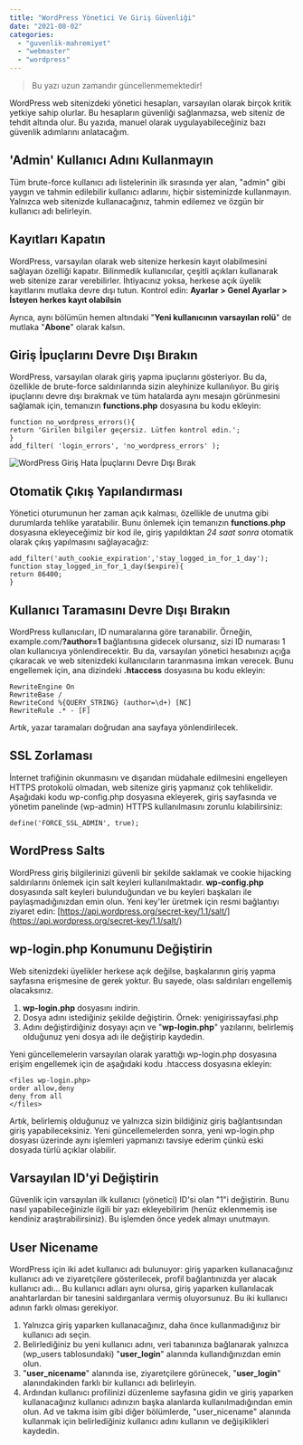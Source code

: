 ```yaml
---
title: "WordPress Yönetici Ve Giriş Güvenliği"
date: "2021-08-02"
categories: 
  - "guvenlik-mahremiyet"
  - "webmaster"
  - "wordpress"
---
```


> Bu yazı uzun zamandır güncellenmemektedir!

WordPress web sitenizdeki yönetici hesapları, varsayılan olarak birçok kritik yetkiye sahip olurlar. Bu hesapların güvenliği sağlanmazsa, web siteniz de tehdit altında olur. Bu yazıda, manuel olarak uygulayabileceğiniz bazı güvenlik adımlarını anlatacağım.

## 'Admin' Kullanıcı Adını Kullanmayın

Tüm brute-force kullanıcı adı listelerinin ilk sırasında yer alan, "admin" gibi yaygın ve tahmin edilebilir kullanıcı adlarını, hiçbir sisteminizde kullanmayın. Yalnızca web sitenizde kullanacağınız, tahmin edilemez ve özgün bir kullanıcı adı belirleyin.

## Kayıtları Kapatın

WordPress, varsayılan olarak web sitenize herkesin kayıt olabilmesini sağlayan özelliği kapatır. Bilinmedik kullanıcılar, çeşitli açıkları kullanarak web sitenize zarar verebilirler. İhtiyacınız yoksa, herkese açık üyelik kayıtlarını mutlaka devre dışı tutun. Kontrol edin: **Ayarlar > Genel Ayarlar > İsteyen herkes kayıt olabilsin**

Ayrıca, aynı bölümün hemen altındaki "**Yeni kullanıcının varsayılan rolü**" de mutlaka "**Abone**" olarak kalsın.

## Giriş İpuçlarını Devre Dışı Bırakın

WordPress, varsayılan olarak giriş yapma ipuçlarını gösteriyor. Bu da, özellikle de brute-force saldırılarında sizin aleyhinize kullanılıyor. Bu giriş ipuçlarını devre dışı bırakmak ve tüm hatalarda aynı mesajın görünmesini sağlamak için, temanızın **functions.php** dosyasına bu kodu ekleyin:

```
function no_wordpress_errors(){
return 'Girilen bilgiler geçersiz. Lütfen kontrol edin.';
}
add_filter( 'login_errors', 'no_wordpress_errors' );
```

![WordPress Giriş Hata İpuçlarını Devre Dışı Bırak](/assets/img/wordpress-giris-hata-ipuclarini-devre-disi-birak.jpg)

## Otomatik Çıkış Yapılandırması

Yönetici oturumunun her zaman açık kalması, özellikle de unutma gibi durumlarda tehlike yaratabilir. Bunu önlemek için temanızın **functions.php** dosyasına ekleyeceğimiz bir kod ile, giriş yapıldıktan _24 saat sonra_ otomatik olarak çıkış yapılmasını sağlayacağız:

```
add_filter('auth_cookie_expiration','stay_logged_in_for_1_day');
function stay_logged_in_for_1_day($expire){
return 86400;
}
```

## Kullanıcı Taramasını Devre Dışı Bırakın

WordPress kullanıcıları, ID numaralarına göre taranabilir. Örneğin, example.com/**?author=1** bağlantısına gidecek olursanız, sizi ID numarası 1 olan kullanıcıya yönlendirecektir. Bu da, varsayılan yönetici hesabınızı açığa çıkaracak ve web sitenizdeki kullanıcıların taranmasına imkan verecek. Bunu engellemek için, ana dizindeki **.htaccess** dosyasına bu kodu ekleyin:

```
RewriteEngine On
RewriteBase /
RewriteCond %{QUERY_STRING} (author=\d+) [NC]
RewriteRule .* - [F]
```

Artık, yazar taramaları doğrudan ana sayfaya yönlendirilecek.

## SSL Zorlaması

İnternet trafiğinin okunmasını ve dışarıdan müdahale edilmesini engelleyen HTTPS protokolü olmadan, web sitenize giriş yapmanız çok tehlikelidir. Aşağıdaki kodu wp-config.php dosyasına ekleyerek, giriş sayfasında ve yönetim panelinde (wp-admin) HTTPS kullanılmasını zorunlu kılabilirsiniz:

```
define('FORCE_SSL_ADMIN', true);
```

## WordPress Salts

WordPress giriş bilgilerinizi güvenli bir şekilde saklamak ve cookie hijacking saldırılarını önlemek için salt keyleri kullanılmaktadır. **wp-config.php** dosyasında salt keyleri bulunduğundan ve bu keyleri başkaları ile paylaşmadığınızdan emin olun. Yeni key'ler üretmek için resmi bağlantıyı ziyaret edin: [https://api.wordpress.org/secret-key/1.1/salt/](https://api.wordpress.org/secret-key/1.1/salt/)

## wp-login.php Konumunu Değiştirin

Web sitenizdeki üyelikler herkese açık değilse, başkalarının giriş yapma sayfasına erişmesine de gerek yoktur. Bu sayede, olası saldırıları engellemiş olacaksınız.

1. **wp-login.php** dosyasını indirin.
2. Dosya adını istediğiniz şekilde değiştirin. Örnek: yenigirissayfasi.php
3. Adını değiştirdiğiniz dosyayı açın ve "**wp-login.php**" yazılarını, belirlemiş olduğunuz yeni dosya adı ile değiştirip kaydedin.

Yeni güncellemelerin varsayılan olarak yarattığı wp-login.php dosyasına erişim engellemek için de aşağıdaki kodu .htaccess dosyasına ekleyin:

```
<files wp-login.php>
order allow,deny
deny from all
</files>
```

Artık, belirlemiş olduğunuz ve yalnızca sizin bildiğiniz giriş bağlantısından giriş yapabileceksiniz. Yeni güncellemelerden sonra, yeni wp-login.php dosyası üzerinde aynı işlemleri yapmanızı tavsiye ederim çünkü eski dosyada türlü açıklar olabilir.

## Varsayılan ID'yi Değiştirin

Güvenlik için varsayılan ilk kullanıcı (yönetici) ID'si olan "1"i değiştirin. Bunu nasıl yapabileceğinizle ilgili bir yazı ekleyebilirim (henüz eklenmemiş ise kendiniz araştırabilirsiniz). Bu işlemden önce yedek almayı unutmayın.

## User Nicename

WordPress için iki adet kullanıcı adı bulunuyor: giriş yaparken kullanacağınız kullanıcı adı ve ziyaretçilere gösterilecek, profil bağlantınızda yer alacak kullanıcı adı... Bu kullanıcı adları aynı olursa, giriş yaparken kullanılacak anahtarlardan bir tanesini saldırganlara vermiş oluyorsunuz. Bu iki kullanıcı adının farklı olması gerekiyor.

1. Yalnızca giriş yaparken kullanacağınız, daha önce kullanmadığınız bir kullanıcı adı seçin.
2. Belirlediğiniz bu yeni kullanıcı adını, veri tabanınıza bağlanarak yalnızca (wp\_users tablosundaki) "**user\_login**" alanında kullandığınızdan emin olun.
3. "**user\_nicename**" alanında ise, ziyaretçilere görünecek, "**user\_login**" alanındakinden farklı bir kullanıcı adı belirleyin.
4. Ardından kullanıcı profilinizi düzenleme sayfasına gidin ve giriş yaparken kullanacağınız kullanıcı adınızın başka alanlarda kullanılmadığından emin olun. Ad ve takma isim gibi diğer bölümlerde, "user\_nicename" alanında kullanmak için belirlediğiniz kullanıcı adını kullanın ve değişiklikleri kaydedin.
